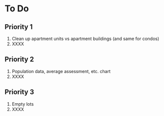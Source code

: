 # To Do

## Priority 1
1. Clean up apartment units vs apartment buildings (and same for condos)
2. XXXX

## Priority 2
1. Population data, average assessment, etc. chart
2. XXXX

## Priority 3
1. Empty lots
2. XXXX